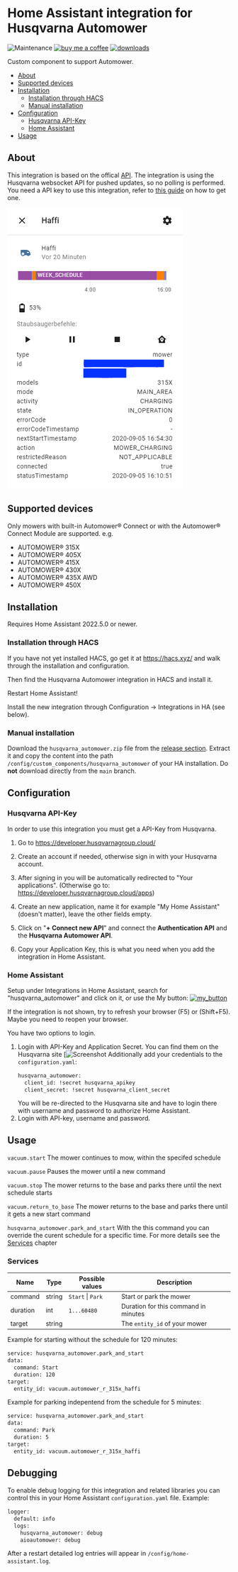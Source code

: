 # Home Assistant integration for Husqvarna Automower

![Maintenance](https://img.shields.io/maintenance/yes/2022.svg)
[![buy me a coffee](https://img.shields.io/badge/If%20you%20like%20it-Buy%20me%20a%20coffee-orange.svg)](https://www.buymeacoffee.com/Thomas55555)
[![downloads](https://img.shields.io/github/downloads/Thomas55555/husqvarna_automower/total.svg)](https://img.shields.io/github/downloads/Thomas55555/husqvarna_automower/total.svg)

Custom component to support Automower.


- [About](#about)
- [Supported devices](#supported-devices)
- [Installation](#installation)
  - [Installation through HACS](#installation-through-hacs)
  - [Manual installation](#manual-installation)
- [Configuration](#configuration)
  - [Husqvarna API-Key](#husqvarna-api-key)
  - [Home Assistant](#home-assistant)
- [Usage](#usage)

## About

This integration is based on the offical
[API](https://developer.husqvarnagroup.cloud/). The integration is using the
Husqvarna websocket API for pushed updates, so no polling is performed. You
need a API key to use this integration, refer to [this
guide](https://developer.husqvarnagroup.cloud/docs/getting-started) on how to
get one.

![Screenshot of the integration](https://github.com/Thomas55555/husqvarna_automower/blob/master/screenshot_husqvarna_automower.PNG)

## Supported devices

Only mowers with built-in Automower® Connect or with the Automower® Connect Module are supported. e.g.

- AUTOMOWER® 315X
- AUTOMOWER® 405X
- AUTOMOWER® 415X
- AUTOMOWER® 430X
- AUTOMOWER® 435X AWD
- AUTOMOWER® 450X


## Installation

Requires Home Assistant 2022.5.0 or newer.

### Installation through HACS

If you have not yet installed HACS, go get it at https://hacs.xyz/ and walk through the installation and configuration.

Then find the Husqvarna Automower integration in HACS and install it.

Restart Home Assistant!

Install the new integration through Configuration -> Integrations in HA (see below).

### Manual installation

Download the `husqvarna_automower.zip` file from the [release section](https://github.com/Thomas55555/husqvarna_automower/releases). Extract it and copy the content into the path `/config/custom_components/husqvarna_automower` of your HA installation. Do **not** download directly from the `main` branch.

## Configuration


### Husqvarna API-Key

In order to use this integration you must get a API-Key from Husqvarna.

1.  Go to <https://developer.husqvarnagroup.cloud/>

2.  Create an account if needed, otherwise sign in with your Husqvarna account.

3.  After signing in you will be automatically redirected to "Your applications". (Otherwise go to: <https://developer.husqvarnagroup.cloud/apps>)

4.  Create an new application, name it for example "My Home Assistant" (doesn't matter), leave the other fields empty.

5.  Click on "**+ Connect new API**" and connect the **Authentication API** and the **Husqvarna Automower API**.

6.  Copy your Application Key, this is what you need when you add the integration in Home Assistant.

### Home Assistant

Setup under Integrations in Home Assistant, search for "husqvarna_automower" and click on it, or use the My button:
[![my_button](https://my.home-assistant.io/badges/config_flow_start.svg)](https://my.home-assistant.io/redirect/config_flow_start/?domain=husqvarna_automower)

If the integration is not shown, try to refresh your browser (F5) or (Shift+F5). Maybe you need to reopen your browser.

You have two options to login.
1.  Login with API-Key and Application Secret. You can find them on the Husqvarna site
    [![Screenshot](https://user-images.githubusercontent.com/59625598/165815612-e52ad1b1-1e4f-44eb-ac18-e10a5f2db293.png)
    Additionally add your credentials to the `configuration.yaml`:
    ```
    husqvarna_automower:
      client_id: !secret husqvarna_apikey
      client_secret: !secret husqvarna_client_secret
    ```
    You will be re-directed to the Husqvarna site and have to login there with username and password to authorize Home Assistant.
2.  Login with API-key, username and password.


## Usage

`vacuum.start`
The mower continues to mow, within the specifed schedule

`vacuum.pause`
Pauses the mower until a new command

`vacuum.stop`
The mower returns to the base and parks there until the next schedule starts

`vacuum.return_to_base`
The mower returns to the base and parks there until it gets a new start command

`husqvarna_automower.park_and_start`
With the this command you can override the curent schedule for a specific time. For more details see the [Services](https://github.com/Thomas55555/husqvarna_automower#services) chapter

### Services

| Name          | Type          | Possible values   | Description
| ------------- | ------------- | -------------     | -------------
| command       | string        | `Start` \| `Park` | Start or park the mower
| duration      | int           | `1...60480`       | Duration for this command in minutes
| target        | string        |                 | The `entity_id` of your mower

Example for starting without the schedule for 120 minutes:
```
service: husqvarna_automower.park_and_start
data:
  command: Start
  duration: 120
target:
  entity_id: vacuum.automower_r_315x_haffi
```

Example for parking indepentend from the schedule for 5 minutes:
```
service: husqvarna_automower.park_and_start
data:
  command: Park
  duration: 5
target:
  entity_id: vacuum.automower_r_315x_haffi
```

## Debugging

To enable debug logging for this integration and related libraries you
can control this in your Home Assistant `configuration.yaml`
file. Example:

```
logger:
  default: info
  logs:
    husqvarna_automower: debug
    aioautomower: debug
```

After a restart detailed log entries will appear in `/config/home-assistant.log`.
